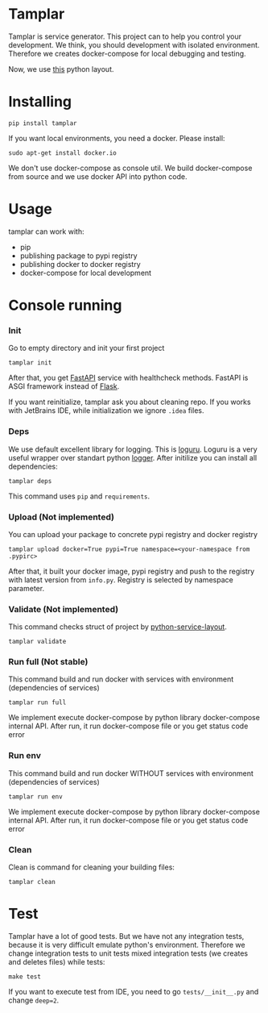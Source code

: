 # Tamplar

Tamplar is service generator. This project can to help you control your development. We think, you should development
with isolated environment. Therefore we creates docker-compose for local debugging and testing. 

Now, we use [this](https://github.com/U-Company/python-service-layout) python layout.

# Installing

    pip install tamplar
    
If you want local environments, you need a docker. Please install:

    sudo apt-get install docker.io
    
We don't use docker-compose as console util. We build docker-compose from source and we use docker API into python code.

# Usage

tamplar can work with:

- pip
- publishing package to pypi registry
- publishing docker to docker registry
- docker-compose for local development
    
# Console running

### Init

Go to empty directory and init your first project

    tamplar init
    
After that, you get [FastAPI](https://fastapi.tiangolo.com/) service with healthcheck methods. FastAPI is ASGI framework
instead of [Flask](https://flask.palletsprojects.com/).

If you want reinitialize, tamplar ask you about cleaning repo. If you works with JetBrains IDE, while initialization we
ignore `.idea` files.

### Deps

We use default excellent library for logging. This is [loguru](https://github.com/Delgan/loguru). Loguru is a very useful
wrapper over standart python [logger](https://docs.python.org/3.8/library/logging.html). After initilize you can install 
all dependencies:

    tamplar deps
    
This command uses `pip` and `requirements`.   

### Upload (Not implemented)

You can upload your package to concrete pypi registry and docker registry

    tamplar upload docker=True pypi=True namespace=<your-namespace from .pypirc>
    
After that, it built your docker image, pypi registry and push to the registry with latest version from `info.py`. 
Registry is selected by namespace parameter.

### Validate (Not implemented)

This command checks struct of project by [python-service-layout](https://github.com/U-Company/python-service-layout).

    tamplar validate

### Run full (Not stable)

This command build and run docker with services with environment (dependencies of services)

    tamplar run full
    
We implement execute docker-compose by python library docker-compose internal API. After run, it run docker-compose file
or you get status code error 

### Run env

This command build and run docker WITHOUT services with environment (dependencies of services)

    tamplar run env
    
We implement execute docker-compose by python library docker-compose internal API. After run, it run docker-compose file
or you get status code error
    
### Clean

Clean is command for cleaning your building files:

    tamplar clean

# Test

Tamplar have a lot of good tests. But we have not any integration tests, because it is very difficult emulate python's 
environment. Therefore we change integration tests to unit tests mixed integration tests (we creates and deletes files)
while tests:

    make test

If you want to execute test from IDE, you need to go `tests/__init__.py` and change `deep=2`. 
